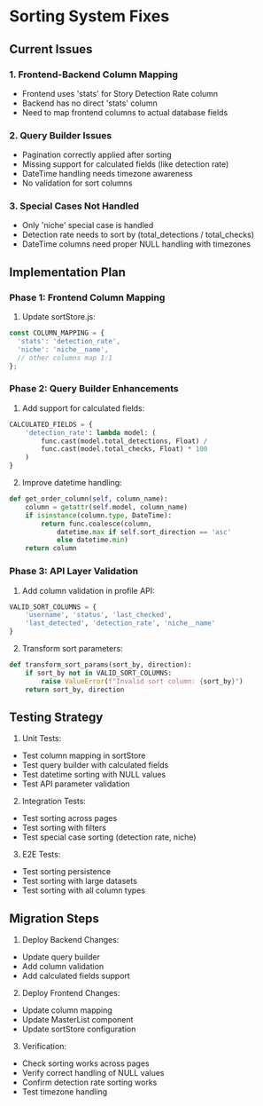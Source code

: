 # Sorting System Fixes

## Current Issues

### 1. Frontend-Backend Column Mapping
- Frontend uses 'stats' for Story Detection Rate column
- Backend has no direct 'stats' column
- Need to map frontend columns to actual database fields

### 2. Query Builder Issues
- Pagination correctly applied after sorting
- Missing support for calculated fields (like detection rate)
- DateTime handling needs timezone awareness
- No validation for sort columns

### 3. Special Cases Not Handled
- Only 'niche' special case is handled
- Detection rate needs to sort by (total_detections / total_checks)
- DateTime columns need proper NULL handling with timezones

## Implementation Plan

### Phase 1: Frontend Column Mapping
1. Update sortStore.js:
```javascript
const COLUMN_MAPPING = {
  'stats': 'detection_rate',
  'niche': 'niche__name',
  // other columns map 1:1
};
```

### Phase 2: Query Builder Enhancements
1. Add support for calculated fields:
```python
CALCULATED_FIELDS = {
    'detection_rate': lambda model: (
        func.cast(model.total_detections, Float) / 
        func.cast(model.total_checks, Float) * 100
    )
}
```

2. Improve datetime handling:
```python
def get_order_column(self, column_name):
    column = getattr(self.model, column_name)
    if isinstance(column.type, DateTime):
        return func.coalesce(column, 
            datetime.max if self.sort_direction == 'asc' 
            else datetime.min)
    return column
```

### Phase 3: API Layer Validation
1. Add column validation in profile API:
```python
VALID_SORT_COLUMNS = {
    'username', 'status', 'last_checked',
    'last_detected', 'detection_rate', 'niche__name'
}
```

2. Transform sort parameters:
```python
def transform_sort_params(sort_by, direction):
    if sort_by not in VALID_SORT_COLUMNS:
        raise ValueError(f"Invalid sort column: {sort_by}")
    return sort_by, direction
```

## Testing Strategy

1. Unit Tests:
- Test column mapping in sortStore
- Test query builder with calculated fields
- Test datetime sorting with NULL values
- Test API parameter validation

2. Integration Tests:
- Test sorting across pages
- Test sorting with filters
- Test special case sorting (detection rate, niche)

3. E2E Tests:
- Test sorting persistence
- Test sorting with large datasets
- Test sorting with all column types

## Migration Steps

1. Deploy Backend Changes:
- Update query builder
- Add column validation
- Add calculated fields support

2. Deploy Frontend Changes:
- Update column mapping
- Update MasterList component
- Update sortStore configuration

3. Verification:
- Check sorting works across pages
- Verify correct handling of NULL values
- Confirm detection rate sorting works
- Test timezone handling
